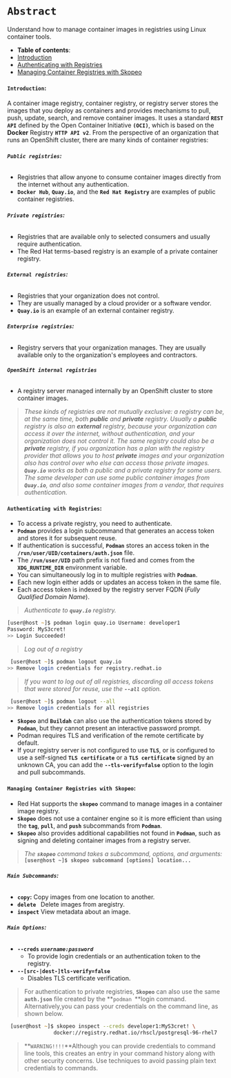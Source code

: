 # **`Abstract`**
Understand how to manage container images in registries using Linux container tools.

-  **Table of contents**:
  - [Introduction](#introduction)
  - [Authenticating with Registries](#authenticating-with-registries)
  - [Managing Container Registries with Skopeo](#managing-container-registries-with-skopeo)

#### **`Introduction`:**

A container image registry, container registry, or registry server stores the images that you deploy as containers and provides mechanisms to pull, push, update, search, and remove container images. It uses a standard **`REST API`** defined by the Open Container Initiative **`(OCI)`**, which is based on the **Docker** Registry **`HTTP API v2`**. From the perspective of an organization that runs an OpenShift cluster, there are many kinds of container registries:

###### **`Public registries`:**
  - Registries that allow anyone to consume container images directly from the internet without any authentication.
  -  **`Docker Hub`**, **`Quay.io`**, and the **`Red Hat Registry`** are examples of public container registries.
###### **`Private registries`:**
- Registries that are available only to selected consumers and usually require authentication. 
- The Red Hat terms-based registry is an example of a private container registry.
###### **`External registries`:**
- Registries that your organization does not control. 
- They are usually managed by a cloud provider or a software vendor. 
- **`Quay.io`** is an example of an external container registry.
###### **`Enterprise registries`:**
- Registry servers that your organization manages. They are usually available only to the organization's employees and contractors.
###### **`OpenShift internal registries`**
- A registry server managed internally by an OpenShift cluster to store container images. 

> *These kinds of registries are not mutually exclusive: a registry can be, at the same time, both **public** and **private** registry. Usually a **public** registry is also an **external** registry, because your organization can access it over the internet, without authentication, and your organization does not control it. The same registry could also be a **private** registry, if you organization has a plan with the registry provider that allows you to host **private** images and your organization also has control over who else can access those private images.
**`Quay.io`** works as both a public and a private registry for some users. The same developer can use some public container images from **`Quay.io`**, and also some container images from a vendor, that requires authentication.*

#### **`Authenticating with Registries`:**

- To access a private registry, you need to authenticate. 
- **`Podman`** provides a login subcommand that generates an access token and stores it for subsequent reuse.
- If authentication is successful, **`Podman`** stores an access token in the **`/run/user/UID/containers/auth.json`** file. 
- The **`/run/user/UID`** path prefix is not fixed and comes from the **`XDG_RUNTIME_DIR`** environment variable.
- You can simultaneously log in to multiple registries with **`Podman`**. 
- Each new login either adds or updates an access token in the same file. 
- Each access token is indexed by the registry server FQDN (*Fully Qualified Domain Name*).

> *Authenticate to **`quay.io`** registry.*
```zsh
[user@host ~]$ podman login quay.io Username: developer1
Password: MyS3cret!
>> Login Succeeded!
```
> *Log out of a registry*
```zsh
 [user@host ~]$ podman logout quay.io
>> Remove login credentials for registry.redhat.io
```
> *If you want to log out of all registries, discarding all access tokens that were stored for reuse, use the **`--all`** option.*
```zsh
 [user@host ~]$ podman logout --all
>> Remove login credentials for all registries
```
- **`Skopeo`** and **`Buildah`** can also use the authentication tokens stored by **`Podman`**, but they cannot present an interactive password prompt.
- Podman requires TLS and verification of the remote certificate by default.
-  If your registry server is not configured to use **`TLS`**, or is configured to use a self-signed **`TLS certificate`** or a **`TLS certificate`** signed by an unknown CA, you can add the **`--tls-verify=false`** option to the login and pull subcommands.


#### **`Managing Container Registries with Skopeo`:**

- Red Hat supports the **`skopeo`** command to manage images in a container image registry. 
- **`Skopeo`** does not use a container engine so it is more efficient than using the **`tag`**, **`pull`**, and **`push`** subcommands from **`Podman`**.
- **`Skopeo`** also provides additional capabilities not found in **`Podman`**, such as signing and deleting
container images from a registry server.

> *The **`skopeo`** command takes a subcommand, options, and arguments:*
**`[user@host ~]$ skopeo subcommand [options] location...`**

###### **`Main Subcommands`:**

- **`copy`:** Copy images from one location to another.
- **`delete `** Delete images from aregistry.
- **`inspect`** View metadata about an image.

###### **`Main Options`:**

- **`--creds`** ***`username:password`***
  - To provide login credentials or an authentication token to the registry.
- **`--[src-|dest-]tls-verify=false`**
  - Disables TLS certificate verification.

> For authentication to private registries, **`Skopeo`** can also use the same **`auth.json`** file created by the **`podman `**login command. Alternatively,you can pass your credentials on the command line, as shown below.

```zsh
 [user@host ~]$ skopeo inspect --creds developer1:MyS3cret! \ 
               docker://registry.redhat.io/rhscl/postgresql-96-rhel7
```
> **`WARNING!!!!`**Although you can provide credentials to command line tools, this creates an entry in your command history along with other security concerns. Use techniques to avoid passing plain text credentials to commands.
















